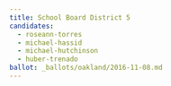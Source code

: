 ```yaml
---
title: School Board District 5
candidates:
  - roseann-torres
  - michael-hassid
  - michael-hutchinson
  - huber-trenado
ballot: _ballots/oakland/2016-11-08.md
---
```

